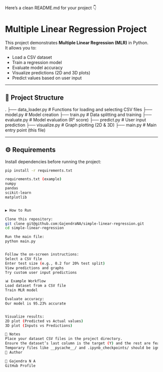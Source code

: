 Here’s a clean README.md for your project 👇

# Multiple Linear Regression Project

This project demonstrates **Multiple Linear Regression (MLR)** in Python.  
It allows you to:
- Load a CSV dataset
- Train a regression model
- Evaluate model accuracy
- Visualize predictions (2D and 3D plots)
- Predict values based on user input

---

## 📂 Project Structure


.
├── data_loader.py # Functions for loading and selecting CSV files
├── model.py # Model creation
├── train.py # Data splitting and training
├── evaluate.py # Model evaluation (R² score)
├── predict.py # User input prediction
├── visualize.py # Graph plotting (2D & 3D)
├── main.py # Main entry point (this file)


---

## ⚙️ Requirements
Install dependencies before running the project:

```bash
pip install -r requirements.txt

requirements.txt (example)
numpy
pandas
scikit-learn
matplotlib


▶️ How to Run

Clone this repository:
git clone git@github.com:GajendraNA/simple-linear-regression.git
cd simple-linear-regression

Run the main file:
python main.py


Follow the on-screen instructions:
Select a CSV file
Enter test size (e.g., 0.2 for 20% test split)
View predictions and graphs
Try custom user input predictions

📊 Example Workflow
Load dataset from a CSV file
Train MLR model

Evaluate accuracy:
Our model is 95.23% accurate


Visualize results:
2D plot (Predicted vs Actual values)
3D plot (Inputs vs Predictions)

📝 Notes
Place your dataset CSV files in the project directory.
Ensure the dataset’s last column is the target (Y) and the rest are features (X).
Temporary files like __pycache__/ and .ipynb_checkpoints/ should be ignored via .gitignore.
📌 Author

👤 Gajendra N A
GitHub Profile
